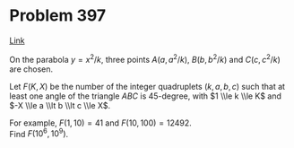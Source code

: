 # Problem 397

[Link](https://projecteuler.net/problem=397)

On the parabola $y = x^2/k$, three points $A(a, a^2/k)$, $B(b, b^2/k)$ and $C(c, c^2/k)$ are chosen. 

Let $F(K, X)$ be the number of the integer quadruplets $(k, a, b, c)$ such that at least one angle of the triangle $ABC$ is $45$-degree, with $1 \\le k \\le K$ and $-X \\le a \\lt b \\lt c \\le X$. 

For example, $F(1, 10) = 41$ and $F(10, 100) = 12492$.  
Find $F(10^6, 10^9)$.